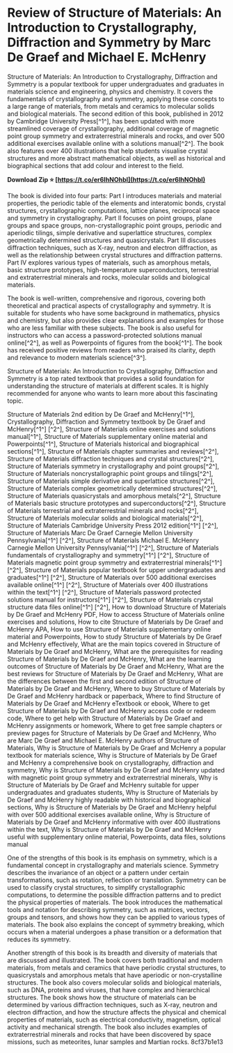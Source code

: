 # Review of Structure of Materials: An Introduction to Crystallography, Diffraction and Symmetry by Marc De Graef and Michael E. McHenry
 
Structure of Materials: An Introduction to Crystallography, Diffraction and Symmetry is a popular textbook for upper undergraduates and graduates in materials science and engineering, physics and chemistry. It covers the fundamentals of crystallography and symmetry, applying these concepts to a large range of materials, from metals and ceramics to molecular solids and biological materials. The second edition of this book, published in 2012 by Cambridge University Press[^1^], has been updated with more streamlined coverage of crystallography, additional coverage of magnetic point group symmetry and extraterrestrial minerals and rocks, and over 500 additional exercises available online with a solutions manual[^2^]. The book also features over 400 illustrations that help students visualise crystal structures and more abstract mathematical objects, as well as historical and biographical sections that add colour and interest to the field.
 
**Download Zip ⭐ [https://t.co/er6IhNOhbI](https://t.co/er6IhNOhbI)**


 
The book is divided into four parts: Part I introduces materials and material properties, the periodic table of the elements and interatomic bonds, crystal structures, crystallographic computations, lattice planes, reciprocal space and symmetry in crystallography. Part II focuses on point groups, plane groups and space groups, non-crystallographic point groups, periodic and aperiodic tilings, simple derivative and superlattice structures, complex geometrically determined structures and quasicrystals. Part III discusses diffraction techniques, such as X-ray, neutron and electron diffraction, as well as the relationship between crystal structures and diffraction patterns. Part IV explores various types of materials, such as amorphous metals, basic structure prototypes, high-temperature superconductors, terrestrial and extraterrestrial minerals and rocks, molecular solids and biological materials.
 
The book is well-written, comprehensive and rigorous, covering both theoretical and practical aspects of crystallography and symmetry. It is suitable for students who have some background in mathematics, physics and chemistry, but also provides clear explanations and examples for those who are less familiar with these subjects. The book is also useful for instructors who can access a password-protected solutions manual online[^2^], as well as Powerpoints of figures from the book[^1^]. The book has received positive reviews from readers who praised its clarity, depth and relevance to modern materials science[^3^].
 
Structure of Materials: An Introduction to Crystallography, Diffraction and Symmetry is a top rated textbook that provides a solid foundation for understanding the structure of materials at different scales. It is highly recommended for anyone who wants to learn more about this fascinating topic.
 
Structure of Materials 2nd edition by De Graef and McHenry[^1^],  Crystallography, Diffraction and Symmetry textbook by De Graef and McHenry[^1^] [^2^],  Structure of Materials online exercises and solutions manual[^1^],  Structure of Materials supplementary online material and Powerpoints[^1^],  Structure of Materials historical and biographical sections[^1^],  Structure of Materials chapter summaries and reviews[^2^],  Structure of Materials diffraction techniques and crystal structures[^2^],  Structure of Materials symmetry in crystallography and point groups[^2^],  Structure of Materials noncrystallographic point groups and tilings[^2^],  Structure of Materials simple derivative and superlattice structures[^2^],  Structure of Materials complex geometrically determined structures[^2^],  Structure of Materials quasicrystals and amorphous metals[^2^],  Structure of Materials basic structure prototypes and superconductors[^2^],  Structure of Materials terrestrial and extraterrestrial minerals and rocks[^2^],  Structure of Materials molecular solids and biological materials[^2^],  Structure of Materials Cambridge University Press 2012 edition[^1^] [^2^],  Structure of Materials Marc De Graef Carnegie Mellon University Pennsylvania[^1^] [^2^],  Structure of Materials Michael E. McHenry Carnegie Mellon University Pennsylvania[^1^] [^2^],  Structure of Materials fundamentals of crystallography and symmetry[^1^] [^2^],  Structure of Materials magnetic point group symmetry and extraterrestrial minerals[^1^] [^2^],  Structure of Materials popular textbook for upper undergraduates and graduates[^1^] [^2^],  Structure of Materials over 500 additional exercises available online[^1^] [^2^],  Structure of Materials over 400 illustrations within the text[^1^] [^2^],  Structure of Materials password protected solutions manual for instructors[^1^] [^2^],  Structure of Materials crystal structure data files online[^1^] [^2^],  How to download Structure of Materials by De Graef and McHenry PDF,  How to access Structure of Materials online exercises and solutions,  How to cite Structure of Materials by De Graef and McHenry APA,  How to use Structure of Materials supplementary online material and Powerpoints,  How to study Structure of Materials by De Graef and McHenry effectively,  What are the main topics covered in Structure of Materials by De Graef and McHenry,  What are the prerequisites for reading Structure of Materials by De Graef and McHenry,  What are the learning outcomes of Structure of Materials by De Graef and McHenry,  What are the best reviews for Structure of Materials by De Graef and McHenry,  What are the differences between the first and second edition of Structure of Materials by De Graef and McHenry,  Where to buy Structure of Materials by De Graef and McHenry hardback or paperback,  Where to find Structure of Materials by De Graef and McHenry eTextbook or ebook,  Where to get Structure of Materials by De Graef and McHenry access code or redeem code,  Where to get help with Structure of Materials by De Graef and McHenry assignments or homework,  Where to get free sample chapters or preview pages for Structure of Materials by De Graef and McHenry,  Who are Marc De Graef and Michael E. McHenry authors of Structure of Materials,  Why is Structure of Materials by De Graef and McHenry a popular textbook for materials science,  Why is Structure of Materials by De Graef and McHenry a comprehensive book on crystallography, diffraction and symmetry,  Why is Structure of Materials by De Graef and McHenry updated with magnetic point group symmetry and extraterrestrial minerals,  Why is Structure of Materials by De Graef and McHenry suitable for upper undergraduates and graduates students,  Why is Structure of Materials by De Graef and McHenry highly readable with historical and biographical sections,  Why is Structure of Materials by De Graef and McHenry helpful with over 500 additional exercises available online,  Why is Structure of Materials by De Graef and McHenry informative with over 400 illustrations within the text,  Why is Structure of Materials by De Graef and McHenry useful with supplementary online material, Powerpoints, data files, solutions manual
  
One of the strengths of this book is its emphasis on symmetry, which is a fundamental concept in crystallography and materials science. Symmetry describes the invariance of an object or a pattern under certain transformations, such as rotation, reflection or translation. Symmetry can be used to classify crystal structures, to simplify crystallographic computations, to determine the possible diffraction patterns and to predict the physical properties of materials. The book introduces the mathematical tools and notation for describing symmetry, such as matrices, vectors, groups and tensors, and shows how they can be applied to various types of materials. The book also explains the concept of symmetry breaking, which occurs when a material undergoes a phase transition or a deformation that reduces its symmetry.
 
Another strength of this book is its breadth and diversity of materials that are discussed and illustrated. The book covers both traditional and modern materials, from metals and ceramics that have periodic crystal structures, to quasicrystals and amorphous metals that have aperiodic or non-crystalline structures. The book also covers molecular solids and biological materials, such as DNA, proteins and viruses, that have complex and hierarchical structures. The book shows how the structure of materials can be determined by various diffraction techniques, such as X-ray, neutron and electron diffraction, and how the structure affects the physical and chemical properties of materials, such as electrical conductivity, magnetism, optical activity and mechanical strength. The book also includes examples of extraterrestrial minerals and rocks that have been discovered by space missions, such as meteorites, lunar samples and Martian rocks.
 8cf37b1e13
 
